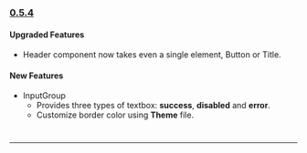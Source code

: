 ### [0.5.4](https://github.com/GeekyAnts/NativeBase/releases/tag/v0.5.4)

#### Upgraded Features
* Header component now takes even a single element, Button or Title.

#### New Features
* InputGroup
  * Provides three types of textbox: **success**, **disabled** and **error**.
  * Customize border color using **Theme** file.

<hr style="margin-top: 40px">
